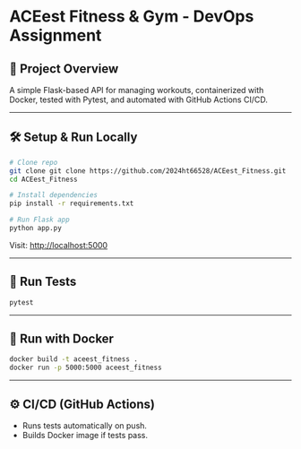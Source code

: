 # ACEest Fitness & Gym - DevOps Assignment

## 🚀 Project Overview
A simple Flask-based API for managing workouts, containerized with Docker, tested with Pytest, and automated with GitHub Actions CI/CD.

---

## 🛠️ Setup & Run Locally

```bash
# Clone repo
git clone git clone https://github.com/2024ht66528/ACEest_Fitness.git
cd ACEest_Fitness

# Install dependencies
pip install -r requirements.txt

# Run Flask app
python app.py
```

Visit: [http://localhost:5000](http://localhost:5000)

---

## 🧪 Run Tests

```bash
pytest
```

---

## 🐳 Run with Docker

```bash
docker build -t aceest_fitness .
docker run -p 5000:5000 aceest_fitness
```

---

## ⚙️ CI/CD (GitHub Actions)

- Runs tests automatically on push.
- Builds Docker image if tests pass.
